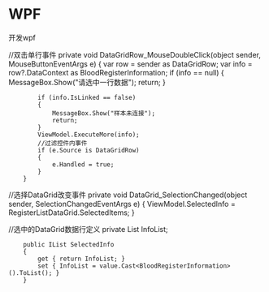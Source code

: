 # WPF
开发wpf

//双击单行事件
private void DataGridRow_MouseDoubleClick(object sender, MouseButtonEventArgs e)
        {
            var row = sender as DataGridRow;
            var info = row?.DataContext as BloodRegisterInformation;
            if (info == null)
            {
                MessageBox.Show("请选中一行数据");
                return;
            }

            if (info.IsLinked == false)
            {
                MessageBox.Show("样本未连接");
                return;
            }
            ViewModel.ExecuteMore(info);
            //过滤控件内事件
            if (e.Source is DataGridRow)
            {
                e.Handled = true;
            }
        }
        
        
//选择DataGrid改变事件
        private void DataGrid_SelectionChanged(object sender, SelectionChangedEventArgs e)
        {
            ViewModel.SelectedInfo = RegisterListDataGrid.SelectedItems;
        }



//选中的DataGrid数据行定义
        private List<BloodRegisterInformation> InfoList;

        public IList SelectedInfo
        {
            get { return InfoList; }
            set { InfoList = value.Cast<BloodRegisterInformation>().ToList(); }
        }
